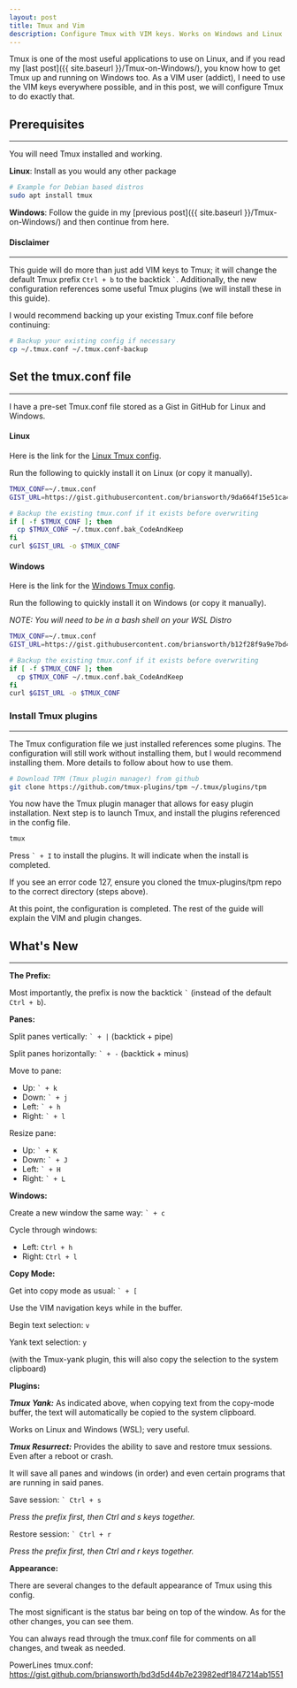 ```yaml
---
layout: post
title: Tmux and Vim
description: Configure Tmux with VIM keys. Works on Windows and Linux
---
```


Tmux is one of the most useful applications to use on Linux, 
and if you read my [last post]({{ site.baseurl }}/Tmux-on-Windows/), 
you know how to get Tmux up and running on Windows too.
As a VIM user (addict), I need to use the VIM keys everywhere possible, 
and in this post, we will configure Tmux to do exactly that.

## Prerequisites

----

You will need Tmux installed and working.

**Linux**: Install as you would any other package

```bash
# Example for Debian based distros
sudo apt install tmux
```

**Windows**: Follow the guide in my 
[previous post]({{ site.baseurl }}/Tmux-on-Windows/) and then continue from here.


#### Disclaimer

----

<p>
  This guide will do more than just add VIM keys to Tmux;
  it will change the default Tmux prefix <code>Ctrl + b</code> to the backtick <code>`</code>. 
  Additionally, the new configuration references some useful Tmux plugins 
  (we will install these in this guide).
</p>
  I would recommend backing up your existing Tmux.conf file before continuing:

```bash
# Backup your existing config if necessary
cp ~/.tmux.conf ~/.tmux.conf-backup
```

## Set the tmux.conf file

----

I have a pre-set Tmux.conf file stored as a Gist in GitHub for Linux and Windows.

#### Linux

Here is the link for the [Linux Tmux config](https://gist.github.com/briansworth/9da664f15e51ca48ab5d7a0ac4a73cb2).

Run the following to quickly install it on Linux (or copy it manually).

```bash
TMUX_CONF=~/.tmux.conf
GIST_URL=https://gist.githubusercontent.com/briansworth/9da664f15e51ca48ab5d7a0ac4a73cb2/raw/ea2f7da743887e345dbddeccd7eedb1fd2271ba6/.tmux.conf

# Backup the existing tmux.conf if it exists before overwriting
if [ -f $TMUX_CONF ]; then
  cp $TMUX_CONF ~/.tmux.conf.bak_CodeAndKeep
fi
curl $GIST_URL -o $TMUX_CONF
```

#### Windows

Here is the link for the [Windows Tmux config](https://gist.github.com/briansworth/b12f28f9a9e7bd42d9d7b67160079188).

Run the following to quickly install it on Windows (or copy it manually).

*NOTE: You will need to be in a bash shell on your WSL Distro*

```bash
TMUX_CONF=~/.tmux.conf
GIST_URL=https://gist.githubusercontent.com/briansworth/b12f28f9a9e7bd42d9d7b67160079188/raw/61bcca39aed0b68fb2891c26ac4bf92c20733bcd/windows.tmux.conf

# Backup the existing tmux.conf if it exists before overwriting
if [ -f $TMUX_CONF ]; then
  cp $TMUX_CONF ~/.tmux.conf.bak_CodeAndKeep
fi
curl $GIST_URL -o $TMUX_CONF
```

### Install Tmux plugins

----

The Tmux configuration file we just installed references some plugins.
The configuration will still work without installing them, 
but I would recommend installing them. 
More details to follow about how to use them.

```bash
# Download TPM (Tmux plugin manager) from github
git clone https://github.com/tmux-plugins/tpm ~/.tmux/plugins/tpm
```

You now have the Tmux plugin manager that allows for easy plugin installation.
Next step is to launch Tmux, and install the plugins referenced in the config file.

```bash
tmux
```

<p>
Press <code>` + I</code> to install the plugins. 
It will indicate when the install is completed.
</p>

If you see an error code 127, 
ensure you cloned the tmux-plugins/tpm repo to the correct directory (steps above).

At this point, the configuration is completed.
The rest of the guide will explain the VIM and plugin changes.


## What's New

----

**The Prefix:**
<p>
  Most importantly, the prefix is now the backtick <code>`</code> 
  (instead of the default <code>Ctrl + b</code>).
</p>

**Panes:**

Split panes vertically: <code>` + |</code> (backtick + pipe)

Split panes horizontally: <code>` + -</code> (backtick + minus)

Move to pane:
- Up:    <code>` + k</code>
- Down:  <code>` + j</code>
- Left:  <code>` + h</code>
- Right: <code>` + l</code>

Resize pane:
- Up:    <code>` + K</code>
- Down:  <code>` + J</code>
- Left:  <code>` + H</code>
- Right: <code>` + L</code>


**Windows:**

Create a new window the same way: <code>` + c</code>

Cycle through windows:
- Left:  `Ctrl + h`
- Right: `Ctrl + l`

**Copy Mode:**

Get into copy mode as usual: <code>` + [</code>

Use the VIM navigation keys while in the buffer.

Begin text selection: `v`

Yank text selection: `y`

(with the Tmux-yank plugin,
this will also copy the selection to the system clipboard)

**Plugins:**

***Tmux Yank:***
As indicated above, when copying text from the copy-mode buffer,
the text will automatically be copied to the system clipboard. 

Works on Linux and Windows (WSL); very useful.


***Tmux Resurrect:***
Provides the ability to save and restore tmux sessions. 
Even after a reboot or crash.

It will save all panes and windows (in order) 
and even certain programs that are running in said panes.

Save session: <code>` Ctrl + s</code>

*Press the prefix first, then Ctrl and s keys together.*

Restore session: <code>` Ctrl + r</code>

*Press the prefix first, then Ctrl and r keys together.*


**Appearance:**

There are several changes to the default appearance of Tmux using this config.

The most significant is the status bar being on top of the window.
As for the other changes, you can see them. 

You can always read through the tmux.conf file for comments on all changes,
and tweak as needed.

PowerLines tmux.conf:
https://gist.github.com/briansworth/bd3d5d44b7e23982edf1847214ab1551

